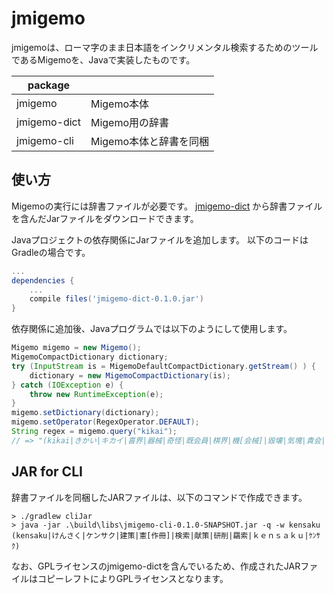 # jmigemo

jmigemoは、ローマ字のまま日本語をインクリメンタル検索するためのツールであるMigemoを、Javaで実装したものです。

| package | |
| ---- | ---- |
| jmigemo | Migemo本体 |
| jmigemo-dict | Migemo用の辞書 |
| jmigemo-cli | Migemo本体と辞書を同梱 |

## 使い方

Migemoの実行には辞書ファイルが必要です。
[jmigemo-dict](https://github.com/oguna/jmigemo-dict/tree/v0.1.0) から辞書ファイルを含んだJarファイルをダウンロードできます。

Javaプロジェクトの依存関係にJarファイルを追加します。
以下のコードはGradleの場合です。

```gradle
...
dependencies {
    ...
    compile files('jmigemo-dict-0.1.0.jar')
}
```

依存関係に追加後、Javaプログラムでは以下のようにして使用します。

```java
Migemo migemo = new Migemo();
MigemoCompactDictionary dictionary;
try (InputStream is = MigemoDefaultCompactDictionary.getStream() ) {
    dictionary = new MigemoCompactDictionary(is);
} catch (IOException e) {
    throw new RuntimeException(e);
}
migemo.setDictionary(dictionary);
migemo.setOperator(RegexOperator.DEFAULT);
String regex = migemo.query("kikai");
// => "(kikai|きかい|キカイ|喜界|器械|奇怪|既会員|棋界|機[会械]|毀壊|気塊|貴会|ｋｉｋａｉ|ｷｶｲ)"
```

## JAR for CLI

辞書ファイルを同梱したJARファイルは、以下のコマンドで作成できます。

```
> ./gradlew cliJar
> java -jar .\build\libs\jmigemo-cli-0.1.0-SNAPSHOT.jar -q -w kensaku
(kensaku|けんさく|ケンサク|建策|憲[作冊]|検索|献策|研削|羂索|ｋｅｎｓａｋｕ|ｹﾝｻｸ)
```

なお、GPLライセンスのjmigemo-dictを含んでいるため、作成されたJARファイルはコピーレフトによりGPLライセンスとなります。